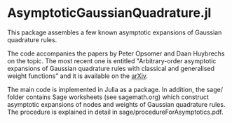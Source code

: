 # AsymptoticGaussianQuadrature.jl

This package assembles a few known asymptotic expansions of Gaussian quadrature
rules.

The code accompanies the papers by Peter Opsomer and Daan Huybrechs on the topic. The most recent one is entitled "Arbitrary-order asymptotic expansions of Gaussian quadrature rules with classical and generalised weight functions" and it
is available on the [arXiv](https://arxiv.org/abs/2208.11423).

The main code is implemented in Julia as a package. In addition, the sage/ folder contains Sage worksheets (see sagemath.org) which construct asymptotic expansions of nodes and weights of Gaussian quadrature rules. The procedure is explained in detail in sage/procedureForAsymptotics.pdf.
